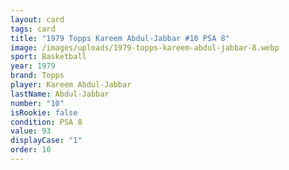 ```yaml
---
layout: card
tags: card
title: "1979 Topps Kareem Abdul-Jabbar #10 PSA 8"
image: /images/uploads/1979-topps-kareem-abdul-jabbar-8.webp
sport: Basketball
year: 1979
brand: Topps
player: Kareem Abdul-Jabbar
lastName: Abdul-Jabbar
number: "10"
isRookie: false
condition: PSA 8
value: 93
displayCase: "1"
order: 10
---
```

